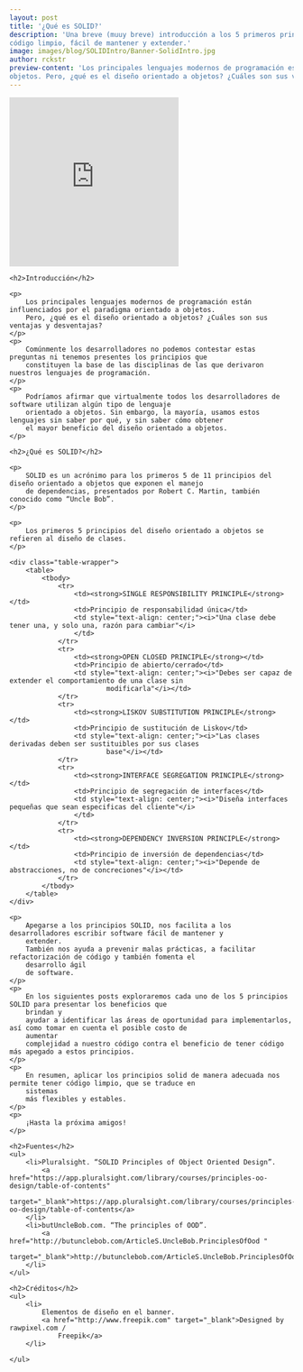 ```yaml
---
layout: post
title: '¿Qué es SOLID?'
description: 'Una breve (muuy breve) introducción a los 5 primeros principios del diseño orientado a objetos. Escribe
código limpio, fácil de mantener y extender.'
image: images/blog/SOLIDIntro/Banner-SolidIntro.jpg
author: rckstr
preview-content: 'Los principales lenguajes modernos de programación están influenciados por el paradigma orientado a
objetos. Pero, ¿qué es el diseño orientado a objetos? ¿Cuáles son sus ventajas y desventajas?'
---
```


<div class="post-content">
    <iframe allow="encrypted-media" allowtransparency="true" class="image left" frameborder="0" height="300"
        src="https://open.spotify.com/embed/playlist/2XqR85eq5Ae0lSgMXoIj84" width="300"></iframe>

    <h2>Introducción</h2>

    <p>
        Los principales lenguajes modernos de programación están influenciados por el paradigma orientado a objetos.
        Pero, ¿qué es el diseño orientado a objetos? ¿Cuáles son sus ventajas y desventajas?
    </p>
    <p>
        Comúnmente los desarrolladores no podemos contestar estas preguntas ni tenemos presentes los principios que
        constituyen la base de las disciplinas de las que derivaron nuestros lenguajes de programación.
    </p>
    <p>
        Podríamos afirmar que virtualmente todos los desarrolladores de software utilizan algún tipo de lenguaje
        orientado a objetos. Sin embargo, la mayoría, usamos estos lenguajes sin saber por qué, y sin saber cómo obtener
        el mayor beneficio del diseño orientado a objetos.
    </p>

    <h2>¿Qué es SOLID?</h2>

    <p>
        SOLID es un acrónimo para los primeros 5 de 11 principios del diseño orientado a objetos que exponen el manejo
        de dependencias, presentados por Robert C. Martin, también conocido como “Uncle Bob”.
    </p>

    <p>
        Los primeros 5 principios del diseño orientado a objetos se refieren al diseño de clases.
    </p>

    <div class="table-wrapper">
        <table>
            <tbody>
                <tr>
                    <td><strong>SINGLE RESPONSIBILITY PRINCIPLE</strong></td>
                    <td>Principio de responsabilidad única</td>
                    <td style="text-align: center;"><i>"Una clase debe tener una, y solo una, razón para cambiar"</i>
                    </td>
                </tr>
                <tr>
                    <td><strong>OPEN CLOSED PRINCIPLE</strong></td>
                    <td>Principio de abierto/cerrado</td>
                    <td style="text-align: center;"><i>"Debes ser capaz de extender el comportamiento de una clase sin
                            modificarla"</i></td>
                </tr>
                <tr>
                    <td><strong>LISKOV SUBSTITUTION PRINCIPLE</strong></td>
                    <td>Principio de sustitución de Liskov</td>
                    <td style="text-align: center;"><i>"Las clases derivadas deben ser sustituibles por sus clases
                            base"</i></td>
                </tr>
                <tr>
                    <td><strong>INTERFACE SEGREGATION PRINCIPLE</strong></td>
                    <td>Principio de segregación de interfaces</td>
                    <td style="text-align: center;"><i>"Diseña interfaces pequeñas que sean especificas del cliente"</i>
                    </td>
                </tr>
                <tr>
                    <td><strong>DEPENDENCY INVERSION PRINCIPLE</strong></td>
                    <td>Principio de inversión de dependencias</td>
                    <td style="text-align: center;"><i>"Depende de abstracciones, no de concreciones"</i></td>
                </tr>
            </tbody>
        </table>
    </div>

    <p>
        Apegarse a los principios SOLID, nos facilita a los desarrolladores escribir software fácil de mantener y
        extender.
        También nos ayuda a prevenir malas prácticas, a facilitar refactorización de código y también fomenta el
        desarrollo ágil
        de software.
    </p>
    <p>
        En los siguientes posts exploraremos cada uno de los 5 principios SOLID para presentar los beneficios que
        brindan y
        ayudar a identificar las áreas de oportunidad para implementarlos, así como tomar en cuenta el posible costo de
        aumentar
        complejidad a nuestro código contra el beneficio de tener código más apegado a estos principios.
    </p>
    <p>
        En resumen, aplicar los principios solid de manera adecuada nos permite tener código limpio, que se traduce en
        sistemas
        más flexibles y estables.
    </p>
    <p>
        ¡Hasta la próxima amigos!
    </p>

    <h2>Fuentes</h2>
    <ul>
        <li>Pluralsight. “SOLID Principles of Object Oriented Design”.
            <a href="https://app.pluralsight.com/library/courses/principles-oo-design/table-of-contents"
                target="_blank">https://app.pluralsight.com/library/courses/principles-oo-design/table-of-contents</a>
        </li>
        <li>butUncleBob.com. “The principles of OOD”.
            <a href="http://butunclebob.com/ArticleS.UncleBob.PrinciplesOfOod "
                target="_blank">http://butunclebob.com/ArticleS.UncleBob.PrinciplesOfOod</a>
        </li>
    </ul>

    <h2>Créditos</h2>
    <ul>
        <li>
            Elementos de diseño en el banner.
            <a href="http://www.freepik.com" target="_blank">Designed by rawpixel.com /
                Freepik</a>
        </li>

    </ul>
</div>
